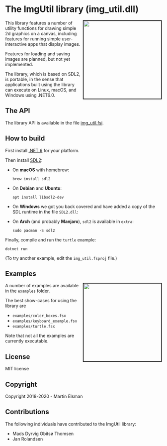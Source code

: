 # The ImgUtil library (img_util.dll)

<img src="images/turtle.png" border="2" width="250" align="right">

This library features a number of utility functions for drawing simple
2d graphics on a canvas, including features for running simple user-interactive apps that display
images. 

Features for loading and saving images are planned, but not yet implemented.

The library, which is based on SDL2, is portable, 
in the sense that applications built using the library can execute on
Linux, macOS, and Windows using .NET6.0.

## The API

The library API is available in the file [img_util.fsi](img_util.fsi).

## How to build

First install [.NET 6](https://dotnet.microsoft.com/en-us/download/dotnet/6.0) for your
platform.

Then install [SDL2](https://www.libsdl.org/index.php):

  * On **macOS** with homebrew:

        brew install sdl2

  * On **Debian** and **Ubuntu**:

        apt install libsdl2-dev

  * On **Windows** we got you back covered and have added a copy of
    the SDL runtime in the file `SDL2.dll`:

  * On **Arch** (and probably **Manjaro**), `sdl2` is available in `extra`:

        sudo pacman -S sdl2

Finally, compile and run the `turtle` example:

    dotnet run

(To try another example, edit the `img_util.fsproj` file.)


## Examples

<img src="images/applespiral.png" border="2" width="250" align="right">

A number of examples are available in the `examples` folder. 

The best show-cases for using the library are
- `examples/color_boxes.fsx`
- `examples/keyboard_example.fsx`
- `examples/turtle.fsx`

Note that not all the examples are currently executable. 
## License

MIT license

## Copyright

Copyright 2018-2020 - Martin Elsman

## Contributions

The following individuals have contributed to the ImgUtil library:

- Mads Dyrvig Obitsø Thomsen
- Jan Rolandsen
